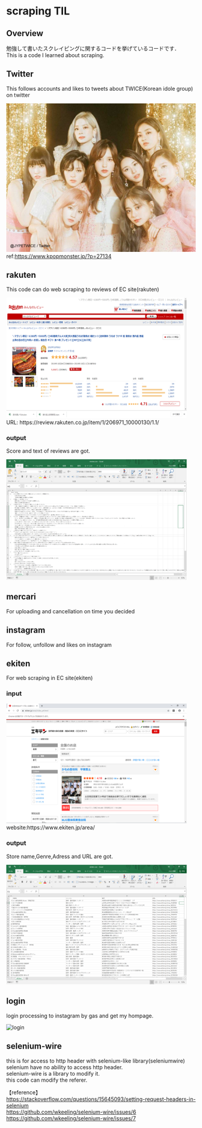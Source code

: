 # scraping TIL
## Overview
勉強して書いたスクレイピングに関するコードを挙げているコードです．  
This is a code I learned about scraping.  

## Twitter  
This follows accounts and likes to tweets about TWICE(Korean idole group) on twitter   
  
![TWICE](path/to/twfs1.jpg)  
ref:https://www.kpopmonster.jp/?p=27134

## rakuten
This code can do web scraping to reviews of EC site(rakuten)  
  
<img src="path/to/rakuten2.png" width="480px">  
URL: https://review.rakuten.co.jp/item/1/206971_10000130/1.1/  

### output
Score and text of reviews are got.  
  
<img src="path/to/rakuten.png" width="480px">  

## mercari
For uploading and cancellation on time you decided 

## instagram
For follow, unfollow and likes on instagram

## ekiten
For web scraping in EC site(ekiten)  
### input  
<img src="path/to/ekiten2.png" width="480px">  
website:https://www.ekiten.jp/area/  

### output
Store name,Genre,Adress and URL are got.  
  
<img src="path/to/ekiten.png" width="480px">  

## login
login processing to instagram by gas and get my hompage.

![login](https://user-images.githubusercontent.com/52119206/69416297-a46bcc80-0d59-11ea-9f3c-908a1d0df96e.png)

## selenium-wire
this is for access to http header with selenium-like library(seleniumwire)  
selenium have no ability to access http header.  
selenium-wire is a library to modify it.  
this code can modify the referer.

【reference】  
https://stackoverflow.com/questions/15645093/setting-request-headers-in-selenium  
https://github.com/wkeeling/selenium-wire/issues/6  
https://github.com/wkeeling/selenium-wire/issues/7  

